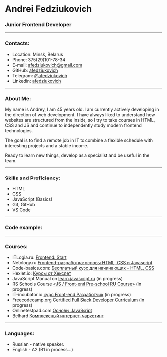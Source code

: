 # Andrei Fedziukovich

### Junior Frontend Developer

------
### Contacts:

* Location: Minsk, Belarus
* Phone: 375(29)101-78-34
* E-mail: afedziukovich@gmail.com
* GitHub: [afedziukovich](https://github.com/afedziukovich)
* Telegram: [@afedziukovich](https://t.me/afedziukovich)
* Linkedin: [afedziukovich](https://www.linkedin.com/in/afedziukovich/)

------
### About Me:

My name is Andrey, I am 45 years old. I am currently actively developing in the direction of web development. I have always liked to understand how websites are structured from the inside, so I try to take courses in HTML, CSS and JS and continue to independently study modern frontend technologies.

The goal is to find a remote job in IT to combine a flexible schedule with interesting projects and a stable income.

Ready to learn new things, develop as a specialist and be useful in the team.

------
### Skills and Proficiency:

* HTML
* CSS
* JavaScript (Basics)
* Git, GitHub
* VS Code

------
### Code example:

------
### Courses:
* ITLogia.ru: [Frontend: Start](https://itlogia.ru/certificates/intensive/16977-101250)
* Netology.ru [Frontend-разработка: основы HTML, CSS и Javascript](https://u.netology.ru/backend/uploads/legacy/shared_diplomas/image/577466/d32737c776bbb8c035e78d069bbfdeec.png)
* Code-basics.com: [Бесплатный курс для начинающих - HTML, CSS](https://code-basics.com/ru)
* Hexlet.io: [Курсы от Хекслет](https://ru.hexlet.io/u/afedziukovich)
* JavaScript Manual on [learn.javascript.ru](https://learn.javascript.ru/) (in progress)
* RS Schools Course [«JS / Front-end Pre-school RU Course»](https://rs.school/courses) (in progress)
* IT-incubator.io [курс Front-end Разработчик](https://sandbox.it-incubator.io/steps/competition) (in progress)
* Freecodecamp.org [Certified Full Stack Developer Curriculum](https://www.freecodecamp.org/afedziukovich) (in progress)
* Onlinetestpad.com [Основы JavaScript](https://onlinetestpad.com/ru/testresult/1297623-osnovy-javascript?res=xfb4cu4s2ojaq)
* Belhard [Комплексный интернет-маркетинг](https://github.com/afedziukovich/afedziukovich/blob/main/000_internet_marketing_certificate.jpg)

------
### Languages:
* Russian - native speaker.
* English - A2 (B1 in process…)